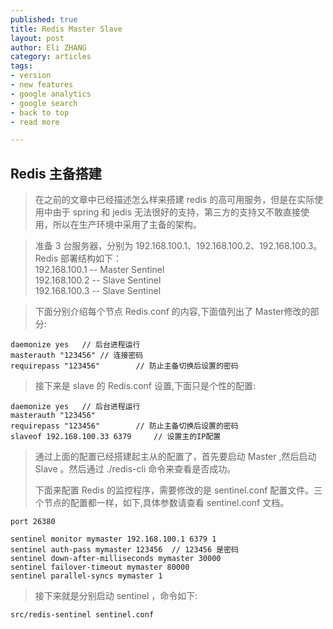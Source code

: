 ```yaml
---
published: true
title: Redis Master Slave
layout: post
author: Eli ZHANG 
category: articles
tags:
- version
- new features
- google analytics
- google search
- back to top
- read more

---
```


## Redis 主备搭建

> 在之前的文章中已经描述怎么样来搭建 redis 的高可用服务，但是在实际使用中由于 spring 和 jedis 无法很好的支持，第三方的支持又不敢直接使用，所以在生产环境中采用了主备的架构。

> 准备 3 台服务器，分别为 192.168.100.1、192.168.100.2、192.168.100.3。Redis 部署结构如下：<br />
> 192.168.100.1 -- Master Sentinel <br />
> 192.168.100.2 -- Slave  Sentinel <br />
> 192.168.100.3 -- Slave  Sentinel <br />

> 下面分别介绍每个节点 Redis.conf 的内容,下面值列出了 Master修改的部分:

```
daemonize yes	// 后台进程运行
masterauth "123456"	// 连接密码
requirepass "123456"		// 防止主备切换后设置的密码

```

> 接下来是 slave 的 Redis.conf 设置,下面只是个性的配置:

```
daemonize yes	// 后台进程运行
masterauth "123456"
requirepass "123456"		// 防止主备切换后设置的密码
slaveof 192.168.100.33 6379		// 设置主的IP配置

```

> 通过上面的配置已经搭建起主从的配置了，首先要启动 Master ,然后启动 Slave 。然后通过 ./redis-cli 命令来查看是否成功。
> 
> 下面来配置 Redis 的监控程序，需要修改的是 sentinel.conf 配置文件。三个节点的配置都一样，如下,具体参数请查看 sentinel.conf 文档。

```
port 26380

sentinel monitor mymaster 192.168.100.1 6379 1
sentinel auth-pass mymaster 123456  // 123456 是密码
sentinel down-after-milliseconds mymaster 30000
sentinel failover-timeout mymaster 80000
sentinel parallel-syncs mymaster 1

```
> 接下来就是分别启动 sentinel ，命令如下:

```
src/redis-sentinel sentinel.conf
```


